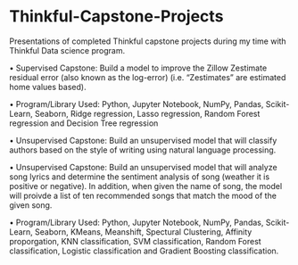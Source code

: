 # Thinkful-Capstone-Projects

Presentations of completed Thinkful capstone projects during my time with Thinkful Data science program.

•	Supervised Capstone: Build a model to improve the Zillow Zestimate residual error (also known as the log-error) (i.e. “Zestimates” are estimated home values based).

•	Program/Library Used: Python, Jupyter Notebook, NumPy, Pandas, Scikit-Learn, Seaborn, Ridge regression, Lasso regression, Random Forest regression and Decision Tree regression

• Unsupervised Capstone: Build an unsupervised model that will classify authors based on the style of writing using natural language processing. 

• Unsupervised Capstone: Build an unsupervised model that will analyze song lyrics and determine the sentiment analysis of song (weather it is positive or negative). In addition, when given the name of song, the model will proivde a list of ten recommended songs that match the mood of the given song.

• Program/Library Used: Python, Jupyter Notebook, NumPy, Pandas, Scikit-Learn, Seaborn, KMeans, Meanshift, Spectural Clustering, Affinity proporgation, KNN classification, SVM classification, Random Forest classification, Logistic classification and Gradient Boosting classification.

